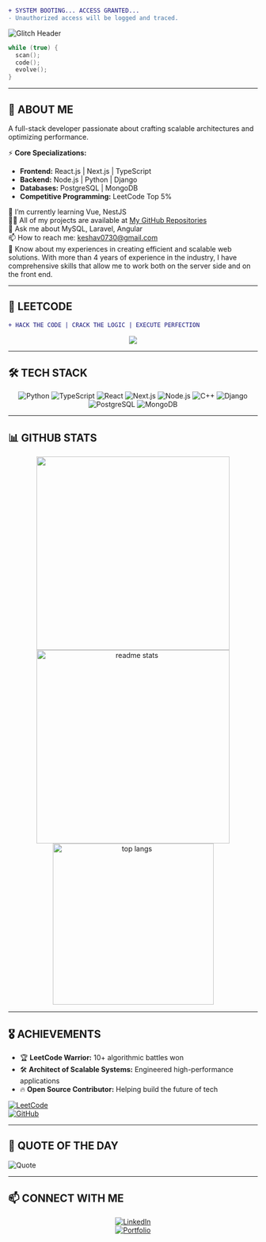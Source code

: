 ```diff
+ SYSTEM BOOTING... ACCESS GRANTED...
- Unauthorized access will be logged and traced.
```

![Glitch Header](https://readme-typing-svg.herokuapp.com?font=Fira+Code&weight=500&size=24&duration=4000&pause=1000&color=09F7F7&background=000000&center=true&vCenter=true&width=850&lines=%E2%9A%A1+Initializing+Systems...;_%F0%9D%90%8A%F0%9D%90%9E%F0%9D%90%AC%F0%9D%90%9E%F0%9D%90%AF%F0%9D%90%9A%F0%9D%90%AD+%F0%9D%90%8C%F0%9D%90%A2%F0%9D%90%AC%F0%9D%90%A1%F0%9D%90%A8%F0%9D%90%9E%F0%9D%90%AB%F0%9D%90%9A;Analyzing+Cyber+Matrix...+;Decrypting+Logic...;Executing+Next+Move...)

```cpp
while (true) {
  scan();
  code();
  evolve();
}
```

---

## 🚀 **ABOUT ME**  

A full-stack developer passionate about crafting scalable architectures and optimizing performance.

⚡ **Core Specializations:**  
- **Frontend:** React.js | Next.js | TypeScript  
- **Backend:** Node.js | Python | Django  
- **Databases:** PostgreSQL | MongoDB  
- **Competitive Programming:** LeetCode Top 5%  

🌱 I’m currently learning Vue, NestJS  
👨‍💻 All of my projects are available at [My GitHub Repositories](https://github.com/keshav0730?tab=repositories)  
💬 Ask me about MySQL, Laravel, Angular  
📫 How to reach me: keshav0730@gmail.com  
📄 Know about my experiences in creating efficient and scalable web solutions. With more than 4 years of experience in the industry, I have comprehensive skills that allow me to work both on the server side and on the front end.  

---

## 🦇 **LEETCODE**  

```diff
+ HACK THE CODE | CRACK THE LOGIC | EXECUTE PERFECTION
```

<div align="center">  
  <a href="https://leetcode.com/u/keshav0730/">
    <img src="https://leetcard.jacoblin.cool/keshav0730?theme=dark&font=JetBrains%20Mono&ext=heatmap" />
  </a>
</div>  

---

## 🛠️ **TECH STACK**  

<div align="center">

![Python](https://img.shields.io/badge/-Python-000?style=for-the-badge&logo=python&logoColor=blue)
![TypeScript](https://img.shields.io/badge/-TypeScript-000?style=for-the-badge&logo=typescript&logoColor=blue)
![React](https://img.shields.io/badge/-React-000?style=for-the-badge&logo=react&logoColor=#61DAFB)
![Next.js](https://img.shields.io/badge/-Next.js-000?style=for-the-badge&logo=next.js&logoColor=white)
![Node.js](https://img.shields.io/badge/-Node.js-000?style=for-the-badge&logo=node.js&logoColor=green)
![C++](https://img.shields.io/badge/-C++-000?style=for-the-badge&logo=c%2B%2B&logoColor=blue)
![Django](https://img.shields.io/badge/-Django-000?style=for-the-badge&logo=django&logoColor=green)
![PostgreSQL](https://img.shields.io/badge/-PostgreSQL-000?style=for-the-badge&logo=postgresql&logoColor=blue)
![MongoDB](https://img.shields.io/badge/-MongoDB-000?style=for-the-badge&logo=mongodb&logoColor=green)

</div>  

---

## 📊 **GITHUB STATS**  

<div align="center">
  <img width="390" src="https://streak-stats.demolab.com/?user=keshav0730&count_private=true&theme=dark&border_radius=10"/>
  <img width="390" src="https://github-readme-stats.vercel.app/api?username=keshav0730&show_icons=true&theme=dark&rank_icon=github&border_radius=10" alt="readme stats" />
  <img width="325" src="https://github-readme-stats.vercel.app/api/top-langs/?username=keshav0730&hide=HTML&langs_count=8&layout=compact&theme=dark&border_radius=10&size_weight=0.5&count_weight=0.5&exclude_repo=github-readme-stats" alt="top langs" />
</div>  

---

## 🎖️ **ACHIEVEMENTS**  

- 🏆 **LeetCode Warrior:** 10+ algorithmic battles won  
- 🛠 **Architect of Scalable Systems:** Engineered high-performance applications  
- 🔥 **Open Source Contributor:** Helping build the future of tech  

[![LeetCode](https://img.shields.io/badge/-LeetCode-000?style=flat&logo=LeetCode&logoColor=FFA116)](https://leetcode.com/u/keshav0730/)  
[![GitHub](https://img.shields.io/badge/-GitHub-000?style=flat&logo=GitHub&logoColor=white)](https://github.com/keshav0730)  

---

## 📝 **QUOTE OF THE DAY**  

![Quote](https://quotes-github-readme.vercel.app/api?type=horizontal&theme=dark)  

---

## 📫 **CONNECT WITH ME**  

<div align="center">

[![LinkedIn](https://img.shields.io/badge/LinkedIn-000?style=for-the-badge&logo=linkedin&logoColor=0077B5)](https://www.linkedin.com/in/keshav-k-mishra-b3089b165/)   
[![Portfolio](https://img.shields.io/badge/Portfolio-000?style=for-the-badge&logo=vercel&logoColor=white)](https://thebatcave.in)  

</div>  

